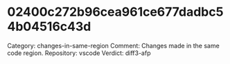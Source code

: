 # 02400c272b96cea961ce677dadbc54b04516c43d

Category: changes-in-same-region
Comment: Changes made in the same code region.
Repository: vscode
Verdict: diff3-afp